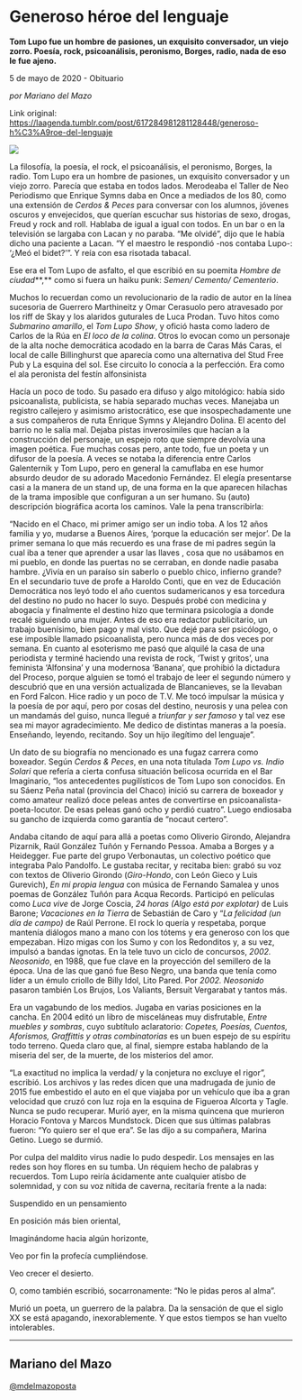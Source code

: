 # Generoso héroe del lenguaje

**Tom Lupo fue un hombre de pasiones, un exquisito conversador, un viejo zorro. Poesía, rock, psicoanálisis, peronismo, Borges, radio, nada de eso le fue ajeno.**

5 de mayo de 2020 - Obituario

_por Mariano del Mazo_

Link original: https://laagenda.tumblr.com/post/617284981281128448/generoso-h%C3%A9roe-del-lenguaje

![](https://64.media.tumblr.com/e965e58b79aef179fd5de72f4291e4e9/eecfb3e5e7d72eb1-8f/s500x750/c3771ab0c8992713bec69ee31ee9ba814ae64c05.jpg)

La filosofía, la poesía, el rock, el psicoanálisis, el peronismo, Borges, la radio. Tom Lupo era un hombre de pasiones, un exquisito conversador y un viejo zorro. Parecía que estaba en todos lados. Merodeaba el Taller de Neo Periodismo que Enrique Symns daba en Once a mediados de los 80, como una extensión de *Cerdos & Peces* para conversar con los alumnos, jóvenes oscuros y envejecidos, que querían escuchar sus historias de sexo, drogas, Freud y rock and roll. Hablaba de igual a igual con todos. En un bar o en la televisión se largaba con Lacan y no paraba. “Me olvidé”, dijo que le había dicho una paciente a Lacan. “Y el maestro le respondió  -nos contaba Lupo-: ‘¿Meó el bidet?’”. Y reía con esa risotada tabacal.

Ese era el Tom Lupo de asfalto, el que escribió en su poemita *Hombre de ciudad***,** como si fuera un haiku punk: *Semen/ Cemento/ Cementerio*.

Muchos lo recuerdan como un revolucionario de la radio de autor en la línea sucesoria de Guerrero Marthineitz y Omar Cerasuolo pero atravesado por los riff de Skay y los alaridos guturales de Luca Prodan. Tuvo hitos como *Submarino amarillo*, el *Tom Lupo Show*, y ofició hasta como ladero de Carlos de la Rúa en *El loco de la colina*. Otros lo evocan como un personaje de la alta noche democrática acodado en la barra de Caras Más Caras, el local de calle Billinghurst que aparecía como una alternativa del Stud Free Pub y La esquina del sol. Ese circuito lo conocía a la perfección. Era como el ala peronista del festín alfonsinista

Hacía un poco de todo. Su pasado era difuso y algo mitológico: había sido psicoanalista, publicista, se había separado muchas veces. Manejaba un registro callejero y asimismo aristocrático, ese que insospechadamente une a sus compañeros de ruta Enrique Symns y Alejandro Dolina. El acento del barrio no le salía mal. Dejaba pistas inverosímiles que hacían a la construcción del personaje, un espejo roto que siempre devolvía una imagen poética. Fue muchas cosas pero, ante todo, fue un poeta y un difusor de la poesía. A veces se notaba la diferencia entre Carlos Galenternik y Tom Lupo, pero en general la camuflaba en ese humor absurdo deudor de su adorado Macedonio Fernández. El elegía presentarse casi a la manera de un stand up, de una forma en la que aparecen hilachas de la trama imposible que configuran a un ser humano. Su (auto) descripción biográfica acorta los caminos. Vale la pena transcribirla:



“Nacido en el Chaco, mi primer amigo ser un indio toba. A los 12 años familia y yo, mudarse a Buenos Aires, ‘porque la educación ser mejor’. De la primer semana lo que más recuerdo es una frase de mi padres según la cual iba a tener que aprender a usar las llaves , cosa que no usábamos en mi pueblo, en donde las puertas no se cerraban, en donde nadie pasaba hambre. ¿Vivía en un paraíso sin saberlo o pueblo chico, infierno grande? En el secundario tuve de profe a Haroldo Conti, que en vez de Educación Democrática nos leyó todo el año cuentos sudamericanos y esa torcedura del destino no pudo no hacer lo suyo. Después probé con medicina y abogacía y finalmente  el destino hizo que terminara psicología a donde recalé siguiendo una mujer. Antes de eso era redactor publicitario, un trabajo buenísimo, bien pago y mal visto.  Que dejé para ser psicólogo, o ese imposible llamado psicoanalista, pero nunca más de dos veces por semana. En cuanto al esoterismo me pasó que alquilé la casa de una periodista y terminé haciendo una revista de rock, ‘Twist y gritos’, una feminista ‘Alfonsina’ y una modernosa  ‘Banana’, que prohibió la dictadura del Proceso, porque alguien se tomó el trabajo de leer el segundo número y descubrió que en una versión actualizada de Blancanieves, se la llevaban en Ford Falcon. Hice radio y un poco de T.V. Me tocó impulsar la música y la poesía de por aquí, pero por cosas del destino, neurosis y una pelea con un mandamás del guiso, nunca llegué a *triunfar y ser famoso* y tal vez ese sea mi mayor agradecimiento. Me dedico de distintas maneras a la poesía. Enseñando, leyendo, recitando. Soy un hijo ilegítimo del lenguaje”.

Un dato de su biografía no mencionado es una fugaz carrera como boxeador. Según *Cerdos & Peces*, en una nota titulada *Tom Lupo vs. Indio Solari* que refería a cierta confusa situación belicosa ocurrida en el Bar Imaginario, “los antecedentes pugilísticos de Tom Lupo son conocidos. En su Sáenz Peña natal (provincia del Chaco) inició su carrera de boxeador y como amateur realizó doce peleas antes de convertirse en psicoanalista-poeta-locutor. De esas peleas ganó ocho y perdió cuatro”. Luego endiosaba su gancho de izquierda como garantía de “nocaut certero”.

Andaba citando de aquí para allá a poetas como Oliverio Girondo, Alejandra Pizarnik, Raúl González Tuñón y Fernando Pessoa. Amaba a Borges y a Heidegger. Fue parte del grupo Verbonautas, un colectivo poético que integraba Palo Pandolfo. Le gustaba recitar, y recitaba bien: grabó su voz con textos de Oliverio Girondo (*Giro-Hondo*, con León Gieco y Luis Gurevich), *En mi propia lengua* con música de Fernando Samalea y unos poemas de González Tuñón para Acqua Records. Participó en películas como *Luca vive* de Jorge Coscia, *24 horas (Algo está por explotar)* de Luis Barone; *Vacaciones en la Tierra* de Sebastián de Caro y “*La felicidad (un día de campo)* de Raúl Perrone. El rock lo quería y respetaba, porque mantenía diálogos mano a mano con los tótems y era generoso con los que empezaban. Hizo migas con los Sumo y con los Redonditos y, a su vez, impulsó a bandas ignotas. En la tele tuvo un ciclo de concursos, *2002. Neosonido*, en 1988, que fue clave en la proyección del semillero de la época. Una de las que ganó fue Beso Negro, una banda que tenía como líder a un émulo criollo de Billy Idol, Lito Pared. Por *2002. Neosonido* pasaron también Los Brujos, Los Valiants, Bersuit Vergarabat y tantos más.

Era un vagabundo de los medios. Jugaba en varias posiciones en la cancha. En 2004 editó un libro de misceláneas muy disfrutable, *Entre muebles y sombras*, cuyo subtítulo aclaratorio: *Copetes, Poesías, Cuentos, Aforismos, Graffittis y otras combinatorias* es un buen espejo de su espíritu todo terreno. Queda claro que, al final, siempre estaba hablando de la miseria del ser, de la muerte, de los misterios del amor.

 “La exactitud no implica la verdad/ y la conjetura no excluye el rigor”, escribió. Los archivos y las redes dicen que una madrugada de junio de 2015 fue embestido el auto en el que viajaba por un vehículo que iba a gran velocidad que cruzó con luz roja en la esquina  de Figueroa Alcorta y Tagle. Nunca se pudo recuperar. Murió ayer, en la misma quincena que murieron Horacio Fontova y Marcos Mundstock. Dicen que sus últimas palabras fueron: “Yo quiero ser el que era”. Se las dijo a su compañera, Marina Getino. Luego se durmió. 

Por culpa del maldito virus nadie lo pudo despedir. Los mensajes en las redes son hoy flores en su tumba. Un réquiem hecho de palabras y recuerdos. Tom Lupo reiría ácidamente ante cualquier atisbo de solemnidad, y con su voz nítida de caverna, recitaría frente a la nada:

Suspendido en un pensamiento

En posición más bien oriental,

Imaginándome hacia algún horizonte,

Veo por fin la profecía cumpliéndose.

Veo crecer el desierto. 

O, como también escribió, socarronamente: “No le pidas peros al alma”. 

Murió un poeta, un guerrero de la palabra. Da la sensación de que el siglo XX se está apagando, inexorablemente. Y que estos tiempos se han vuelto intolerables.



---

 Mariano del Mazo
-----------------

[@mdelmazoposta](https://twitter.com/mdelmazoposta)